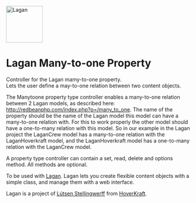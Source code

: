 [<img src="https://cdn.rawgit.com/lutsen/lagan/master/lagan-logo.svg" width="100" alt="Lagan">](https://github.com/lutsen/lagan)

Lagan Many-to-one Property
==========================

 Controller for the Lagan mamy-to-one property.  
 Lets the user define a may-to-one relation between two content objects.
 
 The Manytoone property type controller enables a many-to-one relation between 2 Lagan models, as described here: http://redbeanphp.com/index.php?p=/many_to_one. The name of the property should be the name of the Lagan model this model can have a many-to-one relation with. For this to work properly the other model should have a one-to-many relation with this model. So in our example in the Lagan project the LaganCrew model has a many-to-one relation with the LaganHoverkraft model, and the LaganHoverkraft model has a one-to-many relation with the LaganCrew model.

A property type controller can contain a set, read, delete and options method. All methods are optional.

To be used with [Lagan](https://github.com/lutsen/lagan). Lagan lets you create flexible content objects with a simple class, and manage them with a web interface.

Lagan is a project of [Lútsen Stellingwerff](http://lutsen.land/) from [HoverKraft](http://www.hoverkraft.nl/).